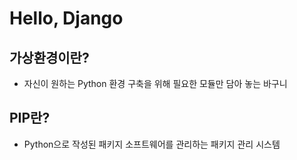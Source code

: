 # Hello, Django

## 가상환경이란?
- 자신이 원하는 Python 환경 구축을 위해 필요한 모듈만 담아 놓는 바구니

## PIP란?
- Python으로 작성된 패키지  소프트웨어를 관리하는 패키지 관리 시스템

